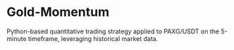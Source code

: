 # Gold-Momentum
Python-based quantitative trading strategy applied to PAXG/USDT on the 5-minute timeframe, leveraging historical market data.
